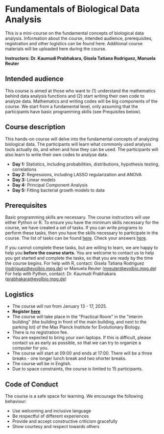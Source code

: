 # Fundamentals of Biological Data Analysis
This is a mini-course on the fundamental concepts of biological data analysis. Information about the course, intended audience, prerequisites, registration and other logistics can be found here. Additional course materials will be uploaded here during the course. 

**Instructors: Dr. Kaumudi Prabhakara, Gisela Tatiana Rodriguez, Manuela Reuter**

Intended audience 
----------------------

This course is aimed at those who want to (1) understand the mathematics behind data analysis functions and (2) start writing their own code to analyze data. Mathematics and writing codes will be big components of the course. We start from a fundamental level, only assuming that the participants have basic programming skills (see Prequisites below). 


Course description 
----------------------

This hands-on course will delve into the fundamental concepts of analyzing biological data. The participants will learn what commonly used analysis tools actually do, and when and how they can be used. The participants will also learn to write their own codes to analyse data. 

  - **Day 1:** Statistics, including probabilities, distributions, hypothesis testing, correlations
  - **Day 2:** Regressions, including LASSO regularization and ANOVA
  - **Day 3:** Linear models
  - **Day 4:** Principal Component Analysis
  - **Day 5:** Fitting bacterial growth models to data

Prerequisites  
----------------------

Basic programming skills are necessary. The course instructors will use either Python or R. 
To ensure you have the minimum skills necessary for the course, we have created a set of tasks. If you can write programs to perform these tasks, then you have the skills necessary to participate in the course. The list of tasks can be found [here](https://github.com/kaumudiprabhakara/fundamentals-of-biological-data-analysis/blob/main/Prereq_tasks.pdf). Check your answers [here](https://github.com/kaumudiprabhakara/fundamentals-of-biological-data-analysis/blob/main/Prerequisite_tasks_answers.pdf). 

If you cannot complete these tasks, but are willing to learn, we are happy to help you **before the course starts.** You are welcome to contact us to help you get started and complete the tasks, so that you are ready by the time the course begins.
For help with R, contact: Gisela Tatiana Rodriguez (rodriguez@evolbio.mpg.de) or Manuela Reuter (mreuter@evolbio.mpg.de)
For help with Python, contact: Dr. Kaumudi Prabhakara (prabhakara@evolbio.mpg.de)


Logistics  
----------------------
  - The course will run from January 13 - 17, 2025.
  - **Register [here](https://survey.academiccloud.de/index.php/773252?newtest=Y&lang=en)**
  - The course will take place in the "Practical Room" in the "interim building" (the building in front of the main building, and next to the parking lot) of the Max Planck Institute for Evolutionary Biology. 
  - There is no registration fee. 
  - You are expected to bring your own laptops. If this is difficult, please contact us as early as possible, so that we can try to organize a computer for you. 
  - The course will start at 09:00 and ends at 17:00. There will be a three breaks - one longer lunch break and two shorter breaks. 
  - The course will be in English.
  - Due to space constraints, the course is limited to 15 participants. 

Code of Conduct
----------------------
The course is a safe space for learning. We encourage the following behaviour:
   - Use welcoming and inclusive language
   - Be respectful of different experiences
   - Provide and accept constructive criticism gracefully
   - Show courtesy and respect towards others
